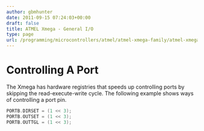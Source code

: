 ```yaml
---
author: gbmhunter
date: 2011-09-15 07:24:03+00:00
draft: false
title: ATMEL Xmega - General I/O
type: page
url: /programming/microcontrollers/atmel/atmel-xmega-family/atmel-xmega-general-io
---
```


# Controlling A Port

The Xmega has hardware registries that speeds up controlling ports by skipping the read-execute-write cycle. The following example shows ways of controlling a port pin.

```c
PORTB.DIRSET = (1 << 3);
PORTB.OUTSET = (1 << 3);
PORTB.OUTTGL = (1 << 3);
```
